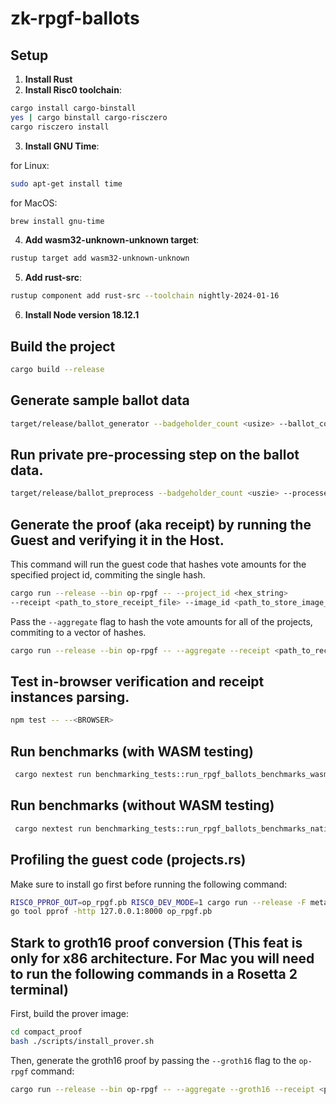 # zk-rpgf-ballots

## Setup

1. **Install Rust** 
2. **Install Risc0 toolchain**:
```bash
cargo install cargo-binstall
yes | cargo binstall cargo-risczero
cargo risczero install
```
3. **Install GNU Time**:

for Linux:
```bash
sudo apt-get install time
```
for MacOS:
```bash
brew install gnu-time
```
4. **Add wasm32-unknown-unknown target**:
```bash
rustup target add wasm32-unknown-unknown
```
5. **Add rust-src**:
```bash
rustup component add rust-src --toolchain nightly-2024-01-16
```
6. **Install Node version 18.12.1**

## Build the project
    
```bash
cargo build --release
```

## Generate sample ballot data

```bash
target/release/ballot_generator --badgeholder_count <usize> --ballot_count <usize>
```

## Run private pre-processing step on the ballot data.

```bash
target/release/ballot_preprocess --badgeholder_count <uszie> --processed_inputs <path_to_output_file>
```

## Generate the proof (aka receipt) by running the Guest and verifying it in the Host.

This command will run the guest code that hashes vote amounts for the specified project id, commiting the single hash.

```bash
cargo run --release --bin op-rpgf -- --project_id <hex_string>
--receipt <path_to_store_receipt_file> --image_id <path_to_store_image_file> --votes_table <path_to_votes_table_file>
```

Pass the `--aggregate` flag to hash the vote amounts for all of the projects, commiting to a vector of hashes.

```bash
cargo run --release --bin op-rpgf -- --aggregate --receipt <path_to_receipt_file> --votes_table <path_to_votes_table_file>
```  

## Test in-browser verification and receipt instances parsing.

```bash
npm test -- --<BROWSER>
```

## Run benchmarks (with WASM testing)

```bash
 cargo nextest run benchmarking_tests::run_rpgf_ballots_benchmarks_wasm_ --no-capture
```

## Run benchmarks (without WASM testing)

```bash
 cargo nextest run benchmarking_tests::run_rpgf_ballots_benchmarks_native_ --no-capture
```

## Profiling the guest code (projects.rs)

Make sure to install go first before running the following command:

```bash
RISC0_PPROF_OUT=op_rpgf.pb RISC0_DEV_MODE=1 cargo run --release -F metal --bin op-rpgf -- --aggregate
go tool pprof -http 127.0.0.1:8000 op_rpgf.pb
```

## Stark to groth16 proof conversion (This feat is only for x86 architecture. For Mac you will need to run the following commands in a Rosetta 2 terminal)

First, build the prover image:

```bash
cd compact_proof
bash ./scripts/install_prover.sh
```

Then, generate the groth16 proof by passing the `--groth16` flag to the `op-rpgf` command:

```bash
cargo run --release --bin op-rpgf -- --aggregate --groth16 --receipt <path_to_receipt_file> --votes_table <path_to_votes_table_file>
```




